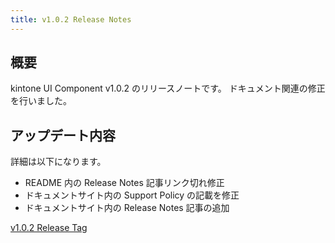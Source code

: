 ```yaml
---
title: v1.0.2 Release Notes
---
```


## 概要

kintone UI Component v1.0.2 のリリースノートです。
ドキュメント関連の修正を行いました。

## アップデート内容

詳細は以下になります。

- README 内の Release Notes 記事リンク切れ修正
- ドキュメントサイト内の Support Policy の記載を修正
- ドキュメントサイト内の Release Notes 記事の追加

[v1.0.2 Release Tag](https://github.com/kintone-labs/kintone-ui-component/releases/tag/v1.0.2)